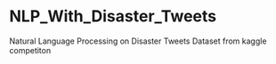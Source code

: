 # NLP_With_Disaster_Tweets
Natural Language Processing on Disaster Tweets Dataset from kaggle competiton
